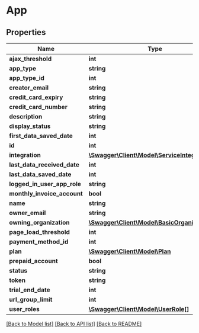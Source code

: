 # App

## Properties
Name | Type | Description | Notes
------------ | ------------- | ------------- | -------------
**ajax_threshold** | **int** |  | [optional] 
**app_type** | **string** |  | [optional] 
**app_type_id** | **int** |  | [optional] 
**creator_email** | **string** |  | [optional] 
**credit_card_expiry** | **string** |  | [optional] 
**credit_card_number** | **string** |  | [optional] 
**description** | **string** |  | [optional] 
**display_status** | **string** |  | [optional] 
**first_data_saved_date** | **int** |  | [optional] 
**id** | **int** |  | [optional] 
**integration** | [**\Swagger\Client\Model\ServiceIntegration**](ServiceIntegration.md) |  | [optional] 
**last_data_received_date** | **int** |  | [optional] 
**last_data_saved_date** | **int** |  | [optional] 
**logged_in_user_app_role** | **string** |  | [optional] 
**monthly_invoice_account** | **bool** |  | [optional] 
**name** | **string** |  | [optional] 
**owner_email** | **string** |  | [optional] 
**owning_organization** | [**\Swagger\Client\Model\BasicOrganizationDto**](BasicOrganizationDto.md) |  | [optional] 
**page_load_threshold** | **int** |  | [optional] 
**payment_method_id** | **int** |  | [optional] 
**plan** | [**\Swagger\Client\Model\Plan**](Plan.md) |  | [optional] 
**prepaid_account** | **bool** |  | [optional] 
**status** | **string** |  | [optional] 
**token** | **string** |  | [optional] 
**trial_end_date** | **int** |  | [optional] 
**url_group_limit** | **int** |  | [optional] 
**user_roles** | [**\Swagger\Client\Model\UserRole[]**](UserRole.md) |  | [optional] 

[[Back to Model list]](../README.md#documentation-for-models) [[Back to API list]](../README.md#documentation-for-api-endpoints) [[Back to README]](../README.md)


